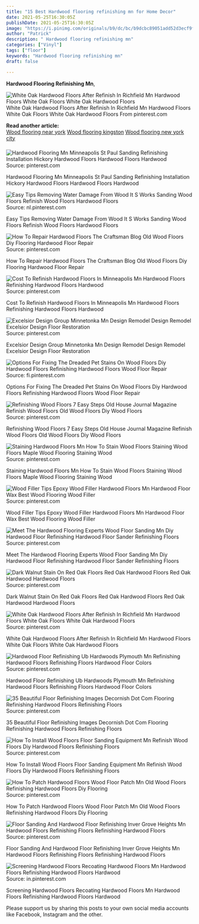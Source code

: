 ```yaml
---
title: "15 Best Hardwood flooring refinishing mn for Home Decor"
date: 2021-05-25T16:30:05Z
publishDate: 2021-05-25T16:30:05Z
image: "https://i.pinimg.com/originals/b9/dc/bc/b9dcbc89051add52d3ecf9f071a49880.jpg"
author: "Patrick"
description: " Hardwood flooring refinishing mn"
categories: ["Vinyl"]
tags: ["floor"]
keywords: "Hardwood flooring refinishing mn"
draft: false

---
```

<!-- Head tag Code -->
**Hardwood Flooring Refinishing Mn**, 

![White Oak Hardwood Floors After Refinish In Richfield Mn Hardwood Floors White Oak Floors White Oak Hardwood Floors](https://i.pinimg.com/736x/39/19/b1/3919b1a1fd0be2b50825f0083662ac42--white-oak-hardwood-flooring-floor-refinishing.jpg "White Oak Hardwood Floors After Refinish In Richfield Mn Hardwood Floors White Oak Floors White Oak Hardwood Floors")
White Oak Hardwood Floors After Refinish In Richfield Mn Hardwood Floors White Oak Floors White Oak Hardwood Floors From pinterest.com

**Read another article:**  
[Wood flooring near york](/wood-flooring-near-york/)
[Wood flooring kingston](/wood-flooring-kingston/)
[Wood flooring new york city](/wood-flooring-new-york-city/)




### 

 


![Hardwood Flooring Mn Minneapolis St Paul Sanding Refinishing Installation Hickory Hardwood Floors Hardwood Floors Hardwood](https://i.pinimg.com/originals/89/cd/3d/89cd3d9ccf4f6b6e86ea5b7404a189f6.jpg "Hardwood Flooring Mn Minneapolis St Paul Sanding Refinishing Installation Hickory Hardwood Floors Hardwood Floors Hardwood")
Source: pinterest.com

Hardwood Flooring Mn Minneapolis St Paul Sanding Refinishing Installation Hickory Hardwood Floors Hardwood Floors Hardwood  

![Easy Tips Removing Water Damage From Wood It S Works Sanding Wood Floors Refinish Wood Floors Hardwood Floors](https://i.pinimg.com/736x/35/c8/c6/35c8c6113c9802036b6eb5d343324306.jpg "Easy Tips Removing Water Damage From Wood It S Works Sanding Wood Floors Refinish Wood Floors Hardwood Floors")
Source: nl.pinterest.com

Easy Tips Removing Water Damage From Wood It S Works Sanding Wood Floors Refinish Wood Floors Hardwood Floors  

![How To Repair Hardwood Floors The Craftsman Blog Old Wood Floors Diy Flooring Hardwood Floor Repair](https://i.pinimg.com/originals/d7/f1/22/d7f122bee13eab5cbe54e9ab4537c8c5.jpg "How To Repair Hardwood Floors The Craftsman Blog Old Wood Floors Diy Flooring Hardwood Floor Repair")
Source: pinterest.com

How To Repair Hardwood Floors The Craftsman Blog Old Wood Floors Diy Flooring Hardwood Floor Repair  

![Cost To Refinish Hardwood Floors In Minneapolis Mn Hardwood Floors Refinishing Hardwood Floors Hardwood](https://i.pinimg.com/736x/55/70/86/55708651764f4d25d79fd2ece402fec9--refinish-hardwood-floors-floor-refinishing.jpg "Cost To Refinish Hardwood Floors In Minneapolis Mn Hardwood Floors Refinishing Hardwood Floors Hardwood")
Source: pinterest.com

Cost To Refinish Hardwood Floors In Minneapolis Mn Hardwood Floors Refinishing Hardwood Floors Hardwood  

![Excelsior Design Group Minnetonka Mn Design Remodel Design Remodel Excelsior Design Floor Restoration](https://i.pinimg.com/originals/47/d6/2f/47d62fbfc2bc24b9dd9d6a625d78cb7c.jpg "Excelsior Design Group Minnetonka Mn Design Remodel Design Remodel Excelsior Design Floor Restoration")
Source: pinterest.com

Excelsior Design Group Minnetonka Mn Design Remodel Design Remodel Excelsior Design Floor Restoration  

![Options For Fixing The Dreaded Pet Stains On Wood Floors Diy Hardwood Floors Refinishing Hardwood Floors Wood Floor Repair](https://i.pinimg.com/originals/ef/b5/8f/efb58f0561e79ec57d80ca598756a8b7.jpg "Options For Fixing The Dreaded Pet Stains On Wood Floors Diy Hardwood Floors Refinishing Hardwood Floors Wood Floor Repair")
Source: fi.pinterest.com

Options For Fixing The Dreaded Pet Stains On Wood Floors Diy Hardwood Floors Refinishing Hardwood Floors Wood Floor Repair  

![Refinishing Wood Floors 7 Easy Steps Old House Journal Magazine Refinish Wood Floors Old Wood Floors Diy Wood Floors](https://i.pinimg.com/originals/1d/ab/a9/1daba9d95b7e857f63dd47899f101ddc.jpg "Refinishing Wood Floors 7 Easy Steps Old House Journal Magazine Refinish Wood Floors Old Wood Floors Diy Wood Floors")
Source: pinterest.com

Refinishing Wood Floors 7 Easy Steps Old House Journal Magazine Refinish Wood Floors Old Wood Floors Diy Wood Floors  

![Staining Hardwood Floors Mn How To Stain Wood Floors Staining Wood Floors Maple Wood Flooring Staining Wood](https://i.pinimg.com/originals/35/46/4e/35464e6de205ae4af35fcaeb0425e854.jpg "Staining Hardwood Floors Mn How To Stain Wood Floors Staining Wood Floors Maple Wood Flooring Staining Wood")
Source: pinterest.com

Staining Hardwood Floors Mn How To Stain Wood Floors Staining Wood Floors Maple Wood Flooring Staining Wood  

![Wood Filler Tips Epoxy Wood Filler Hardwood Floors Mn Hardwood Floor Wax Best Wood Flooring Wood Filler](https://i.pinimg.com/originals/0e/aa/6a/0eaa6aae20070db763dce2ce08b0d577.jpg "Wood Filler Tips Epoxy Wood Filler Hardwood Floors Mn Hardwood Floor Wax Best Wood Flooring Wood Filler")
Source: pinterest.com

Wood Filler Tips Epoxy Wood Filler Hardwood Floors Mn Hardwood Floor Wax Best Wood Flooring Wood Filler  

![Meet The Hardwood Flooring Experts Wood Floor Sanding Mn Diy Hardwood Floor Refinishing Hardwood Floor Sander Refinishing Floors](https://i.pinimg.com/originals/e4/b8/a5/e4b8a56454c07a5ec19a2089c63a1053.jpg "Meet The Hardwood Flooring Experts Wood Floor Sanding Mn Diy Hardwood Floor Refinishing Hardwood Floor Sander Refinishing Floors")
Source: pinterest.com

Meet The Hardwood Flooring Experts Wood Floor Sanding Mn Diy Hardwood Floor Refinishing Hardwood Floor Sander Refinishing Floors  

![Dark Walnut Stain On Red Oak Floors Red Oak Hardwood Floors Red Oak Hardwood Hardwood Floors](https://i.pinimg.com/originals/42/3f/5b/423f5b5fcc17ddbebcf17fae05e421ba.jpg "Dark Walnut Stain On Red Oak Floors Red Oak Hardwood Floors Red Oak Hardwood Hardwood Floors")
Source: pinterest.com

Dark Walnut Stain On Red Oak Floors Red Oak Hardwood Floors Red Oak Hardwood Hardwood Floors  

![White Oak Hardwood Floors After Refinish In Richfield Mn Hardwood Floors White Oak Floors White Oak Hardwood Floors](https://i.pinimg.com/736x/39/19/b1/3919b1a1fd0be2b50825f0083662ac42--white-oak-hardwood-flooring-floor-refinishing.jpg "White Oak Hardwood Floors After Refinish In Richfield Mn Hardwood Floors White Oak Floors White Oak Hardwood Floors")
Source: pinterest.com

White Oak Hardwood Floors After Refinish In Richfield Mn Hardwood Floors White Oak Floors White Oak Hardwood Floors  

![Hardwood Floor Refinishing Ub Hardwoods Plymouth Mn Refinishing Hardwood Floors Refinishing Floors Hardwood Floor Colors](https://i.pinimg.com/originals/a5/90/45/a59045ff42af48bb9077bccfc5aae67c.jpg "Hardwood Floor Refinishing Ub Hardwoods Plymouth Mn Refinishing Hardwood Floors Refinishing Floors Hardwood Floor Colors")
Source: pinterest.com

Hardwood Floor Refinishing Ub Hardwoods Plymouth Mn Refinishing Hardwood Floors Refinishing Floors Hardwood Floor Colors  

![35 Beautiful Floor Refinishing Images Decornish Dot Com Flooring Refinishing Hardwood Floors Refinishing Floors](https://i.pinimg.com/736x/ac/fc/64/acfc6471b3c1860172b2ce9d2b92a29c.jpg "35 Beautiful Floor Refinishing Images Decornish Dot Com Flooring Refinishing Hardwood Floors Refinishing Floors")
Source: pinterest.com

35 Beautiful Floor Refinishing Images Decornish Dot Com Flooring Refinishing Hardwood Floors Refinishing Floors  

![How To Install Wood Floors Floor Sanding Equipment Mn Refinish Wood Floors Diy Hardwood Floors Refinishing Floors](https://i.pinimg.com/736x/f8/0c/4e/f80c4e5f559c598087f8547e55aac392--diy-hardwood-floor-flooring-ideas.jpg "How To Install Wood Floors Floor Sanding Equipment Mn Refinish Wood Floors Diy Hardwood Floors Refinishing Floors")
Source: pinterest.com

How To Install Wood Floors Floor Sanding Equipment Mn Refinish Wood Floors Diy Hardwood Floors Refinishing Floors  

![How To Patch Hardwood Floors Wood Floor Patch Mn Old Wood Floors Refinishing Hardwood Floors Diy Flooring](https://i.pinimg.com/736x/78/57/a9/7857a9716eaeb04925c93d37e7cac3a4--repairing-wood-floors-patching-hardwood-floors.jpg "How To Patch Hardwood Floors Wood Floor Patch Mn Old Wood Floors Refinishing Hardwood Floors Diy Flooring")
Source: pinterest.com

How To Patch Hardwood Floors Wood Floor Patch Mn Old Wood Floors Refinishing Hardwood Floors Diy Flooring  

![Floor Sanding And Hardwood Floor Refinishing Inver Grove Heights Mn Hardwood Floors Refinishing Floors Refinishing Hardwood Floors](https://i.pinimg.com/originals/fe/60/3b/fe603b7f8bc957a9f943313633d040aa.jpg "Floor Sanding And Hardwood Floor Refinishing Inver Grove Heights Mn Hardwood Floors Refinishing Floors Refinishing Hardwood Floors")
Source: pinterest.com

Floor Sanding And Hardwood Floor Refinishing Inver Grove Heights Mn Hardwood Floors Refinishing Floors Refinishing Hardwood Floors  

![Screening Hardwood Floors Recoating Hardwood Floors Mn Hardwood Floors Refinishing Hardwood Floors Hardwood](https://i.pinimg.com/originals/b9/dc/bc/b9dcbc89051add52d3ecf9f071a49880.jpg "Screening Hardwood Floors Recoating Hardwood Floors Mn Hardwood Floors Refinishing Hardwood Floors Hardwood")
Source: in.pinterest.com

Screening Hardwood Floors Recoating Hardwood Floors Mn Hardwood Floors Refinishing Hardwood Floors Hardwood  

Please support us by sharing this posts to your own social media accounts like Facebook, Instagram and the other.


